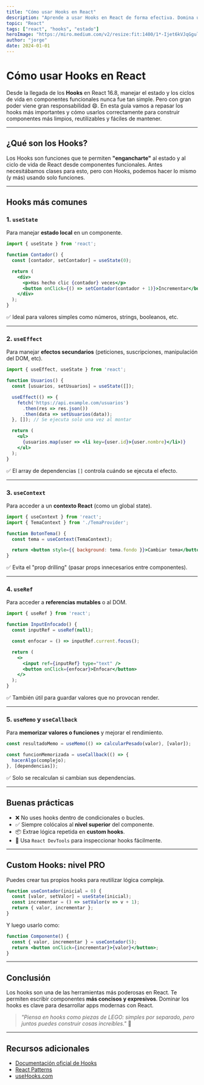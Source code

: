 ```yaml
---
title: "Cómo usar Hooks en React"
description: "Aprende a usar Hooks en React de forma efectiva. Domina useState, useEffect, useContext y más para escribir código limpio y reutilizable."
topic: "React"
tags: ["react", "hooks", "estado"]
heroImage: "https://miro.medium.com/v2/resize:fit:1400/1*-Ijet6kVJqGgul6adezDLQ.png"
author: "jorge"
date: 2024-01-01
---
```

# Cómo usar Hooks en React  

Desde la llegada de los **Hooks** en React 16.8, manejar el estado y los ciclos de vida en componentes funcionales nunca fue tan simple. Pero con gran poder viene gran responsabilidad 😄. En esta guía vamos a repasar los hooks más importantes y cómo usarlos correctamente para construir componentes más limpios, reutilizables y fáciles de mantener.

---

## ¿Qué son los Hooks?

Los Hooks son funciones que te permiten **"engancharte"** al estado y al ciclo de vida de React desde componentes funcionales. Antes necesitábamos clases para esto, pero con Hooks, podemos hacer lo mismo (y más) usando solo funciones.

---

## Hooks más comunes

### 1. `useState`
Para manejar **estado local** en un componente.

```jsx
import { useState } from 'react';

function Contador() {
  const [contador, setContador] = useState(0);

  return (
    <div>
      <p>Has hecho clic {contador} veces</p>
      <button onClick={() => setContador(contador + 1)}>Incrementar</button>
    </div>
  );
}
```

✅ Ideal para valores simples como números, strings, booleanos, etc.

---

### 2. `useEffect`
Para manejar **efectos secundarios** (peticiones, suscripciones, manipulación del DOM, etc).

```jsx
import { useEffect, useState } from 'react';

function Usuarios() {
  const [usuarios, setUsuarios] = useState([]);

  useEffect(() => {
    fetch('https://api.example.com/usuarios')
      .then(res => res.json())
      .then(data => setUsuarios(data));
  }, []); // Se ejecuta solo una vez al montar

  return (
    <ul>
      {usuarios.map(user => <li key={user.id}>{user.nombre}</li>)}
    </ul>
  );
}
```

✅ El array de dependencias `[]` controla cuándo se ejecuta el efecto.

---

### 3. `useContext`
Para acceder a un **contexto React** (como un global state).

```jsx
import { useContext } from 'react';
import { TemaContext } from './TemaProvider';

function BotonTema() {
  const tema = useContext(TemaContext);

  return <button style={{ background: tema.fondo }}>Cambiar tema</button>;
}
```

✅ Evita el "prop drilling" (pasar props innecesarios entre componentes).

---

### 4. `useRef`
Para acceder a **referencias mutables** o al DOM.

```jsx
import { useRef } from 'react';

function InputEnfocado() {
  const inputRef = useRef(null);

  const enfocar = () => inputRef.current.focus();

  return (
    <>
      <input ref={inputRef} type="text" />
      <button onClick={enfocar}>Enfocar</button>
    </>
  );
}
```

✅ También útil para guardar valores que no provocan render.

---

### 5. `useMemo` y `useCallback`
Para **memorizar valores o funciones** y mejorar el rendimiento.

```jsx
const resultadoMemo = useMemo(() => calcularPesado(valor), [valor]);

const funcionMemorizada = useCallback(() => {
  hacerAlgo(complejo);
}, [dependencias]);
```

✅ Solo se recalculan si cambian sus dependencias.

---

## Buenas prácticas

- ❌ No uses hooks dentro de condicionales o bucles.
- ✅ Siempre colócalos al **nivel superior** del componente.
- 📦 Extrae lógica repetida en **custom hooks**.
- 🧪 Usa `React DevTools` para inspeccionar hooks fácilmente.

---

## Custom Hooks: nivel PRO

Puedes crear tus propios hooks para reutilizar lógica compleja.

```jsx
function useContador(inicial = 0) {
  const [valor, setValor] = useState(inicial);
  const incrementar = () => setValor(v => v + 1);
  return { valor, incrementar };
}
```

Y luego usarlo como:

```jsx
function Componente() {
  const { valor, incrementar } = useContador(5);
  return <button onClick={incrementar}>{valor}</button>;
}
```

---

## Conclusión

Los hooks son una de las herramientas más poderosas en React. Te permiten escribir componentes **más concisos y expresivos**. Dominar los hooks es clave para desarrollar apps modernas con React.

> _"Piensa en hooks como piezas de LEGO: simples por separado, pero juntos puedes construir cosas increíbles."_ 🧱

---

## Recursos adicionales

- [Documentación oficial de Hooks](https://reactjs.org/docs/hooks-intro.html)
- [React Patterns](https://reactpatterns.com/)
- [useHooks.com](https://usehooks.com)
